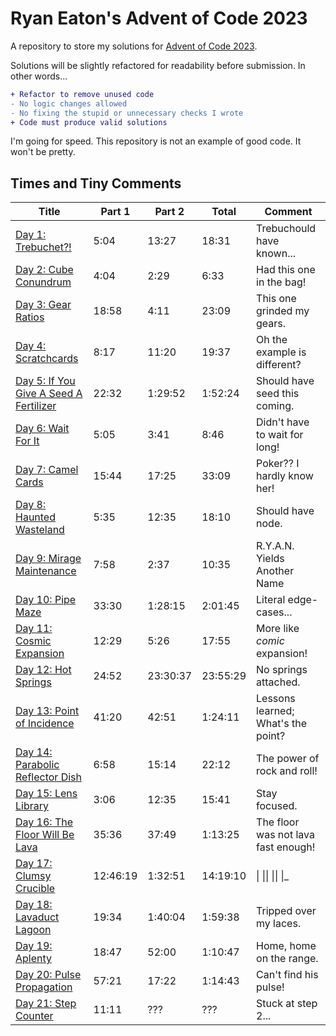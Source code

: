 # Ryan Eaton's Advent of Code 2023
A repository to store my solutions for [Advent of Code 2023](https://adventofcode.com/2023).

Solutions will be slightly refactored for readability before submission. In other words...

```diff
+ Refactor to remove unused code
- No logic changes allowed
- No fixing the stupid or unnecessary checks I wrote
+ Code must produce valid solutions
```

I'm going for speed. This repository is not an example of good code. It won't be pretty.

## Times and Tiny Comments

| Title                                                | Part 1   | Part 2   | Total    | Comment                             |
|------------------------------------------------------|----------|----------|----------|-------------------------------------|
| [Day 1: Trebuchet?!](notes/1.md)                     | 5:04     | 13:27    | 18:31    | Trebuchould have known...           |
| [Day 2: Cube Conundrum](notes/2.md)                  | 4:04     | 2:29     | 6:33     | Had this one in the bag!            |
| [Day 3: Gear Ratios](notes/3.md)                     | 18:58    | 4:11     | 23:09    | This one grinded my gears.          |
| [Day 4: Scratchcards](notes/4.md)                    | 8:17     | 11:20    | 19:37    | Oh the example is different?        |
| [Day 5: If You Give A Seed A Fertilizer](notes/5.md) | 22:32    | 1:29:52  | 1:52:24  | Should have seed this coming.       |
| [Day 6: Wait For It](notes/6.md)                     | 5:05     | 3:41     | 8:46     | Didn't have to wait for long!       |
| [Day 7: Camel Cards](notes/7.md)                     | 15:44    | 17:25    | 33:09    | Poker?? I hardly know her!          |
| [Day 8: Haunted Wasteland](notes/8.md)               | 5:35     | 12:35    | 18:10    | Should have node.                   |
| [Day 9: Mirage Maintenance](notes/9.md)              | 7:58     | 2:37     | 10:35    | R.Y.A.N. Yields Another Name        |
| [Day 10: Pipe Maze](notes/10.md)                     | 33:30    | 1:28:15  | 2:01:45  | Literal edge-cases...               |
| [Day 11: Cosmic Expansion](notes/11.md)              | 12:29    | 5:26     | 17:55    | More like *comic* expansion!        |
| [Day 12: Hot Springs](notes/12.md)                   | 24:52    | 23:30:37 | 23:55:29 | No springs attached.                |
| [Day 13: Point of Incidence](notes/13.md)            | 41:20    | 42:51    | 1:24:11  | Lessons learned; What's the point?  |
| [Day 14: Parabolic Reflector Dish](notes/14.md)      | 6:58     | 15:14    | 22:12    | The power of rock and roll!         |
| [Day 15: Lens Library](notes/15.md)                  | 3:06     | 12:35    | 15:41    | Stay focused.                       |
| [Day 16: The Floor Will Be Lava](notes/16.md)        | 35:36    | 37:49    | 1:13:25  | The floor was not lava fast enough! |
| [Day 17: Clumsy Crucible](notes/17.md)               | 12:46:19 | 1:32:51  | 14:19:10 | \| \|\| \|\| \|_                    |
| [Day 18: Lavaduct Lagoon](notes/18.md)               | 19:34    | 1:40:04  | 1:59:38  | Tripped over my laces.              |
| [Day 19: Aplenty](notes/19.md)                       | 18:47    | 52:00    | 1:10:47  | Home, home on the range.            |
| [Day 20: Pulse Propagation](notes/20.md)             | 57:21    | 17:22    | 1:14:43  | Can't find his pulse!               |
| [Day 21: Step Counter](notes/21.md)                  | 11:11    | ???      | ???      | Stuck at step 2...                  |
